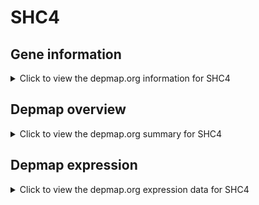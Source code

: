 <h1>SHC4</h1>

<h2>Gene information</h2>
<details>
  <summary>Click to view the depmap.org information for SHC4</summary>
  <iframe src="https://depmap.org/portal/gene/SHC4?tab=about" style="border:none;width:100%;height:800px"></iframe>
</details>

<h2>Depmap overview</h2>
<details>
  <summary>Click to view the depmap.org summary for SHC4</summary>
  <iframe src="https://depmap.org/portal/gene/SHC4?tab=overview" style="border:none;width:100%;height:800px"></iframe>
</details>

<h2>Depmap expression</h2>
<details>
  <summary>Click to view the depmap.org expression data for SHC4</summary>
  <iframe src="https://depmap.org/portal/gene/SHC4?tab=characterization" style="border:none;width:100%;height:800px"></iframe>
</details>


<!--
<h2>Reactome Pathway diagram</h2>
PNAME
-->


